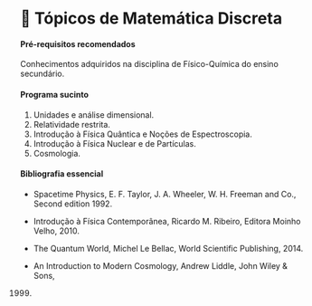 # 📘 Tópicos de Matemática Discreta

#### Pré-requisitos recomendados

Conhecimentos adquiridos na disciplina de Físico-Química do ensino
secundário.

#### Programa sucinto

1. Unidades e análise dimensional.
2. Relatividade restrita.
3. Introdução à Física Quântica e Noções de Espectroscopia.
4. Introdução à Física Nuclear e de Partículas.
5. Cosmologia.

#### Bibliografia essencial

- Spacetime Physics, E. F. Taylor, J. A. Wheeler, W. H. Freeman and Co.,
Second edition 1992.

- Introdução à Física Contemporânea, Ricardo M. Ribeiro, Editora Moinho
Velho, 2010.

- The Quantum World, Michel Le Bellac, World Scientific Publishing, 2014.

- An Introduction to Modern Cosmology, Andrew Liddle, John Wiley & Sons,
1999.
